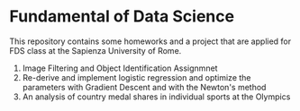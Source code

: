 # Fundamental of Data Science
This repository contains some homeworks and a project that are applied for FDS class at the Sapienza University of Rome.

1. Image Filtering and Object Identification Assignmnet
2. Re-derive and implement logistic regression and optimize the parameters with Gradient Descent and with the Newton's method
3. An analysis of country medal shares in individual sports at the Olympics
